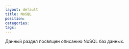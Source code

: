 ```yaml
---
layout: default
title: NoSQL
position: 
categories: 
tags: 
---
```


Данный раздел посвящен описанию NoSQL баз данных.

 



 

 

